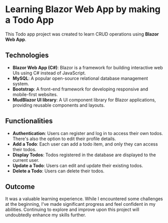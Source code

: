 # Learning Blazor Web App by making a Todo App

This Todo app project was created to learn CRUD operations using **Blazor Web App**.

## Technologies
- **Blazor Web App (C#)**: Blazor is a framework for building interactive web UIs using C# instead of JavaScript.
- **MySQL**: A popular open-source relational database management system.
- **Bootstrap**: A front-end framework for developing responsive and mobile-first websites.
- **MudBlazor UI library**: A UI component library for Blazor applications, providing reusable components and layouts.

## Functionalities
- **Authentication**: Users can register and log in to access their own todos. There's also the option to edit their profile details.
- **Add a Todo**: Each user can add a todo item, and only they can access their todos.
- **Display Todos**: Todos registered in the database are displayed to the current user.
- **Update a Todo**: Users can edit and update their existing todos.
- **Delete a Todo**: Users can delete their todos.

## Outcome
It was a valuable learning experience. While I encountered some challenges at the beginning, I've made significant progress and feel confident in my abilities. Continuing to explore and improve upon this project will undoubtedly enhance my skills further.

